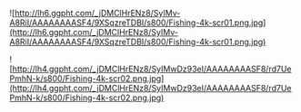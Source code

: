![http://lh6.ggpht.com/_jDMClHrENz8/SyIMv-A8RiI/AAAAAAAASF4/9XSqzreTDBI/s800/Fishing-4k-scr01.png.jpg](http://lh6.ggpht.com/_jDMClHrENz8/SyIMv-A8RiI/AAAAAAAASF4/9XSqzreTDBI/s800/Fishing-4k-scr01.png.jpg)

![http://lh4.ggpht.com/_jDMClHrENz8/SyIMwDz93eI/AAAAAAAASF8/rd7UePmhN-k/s800/Fishing-4k-scr02.png.jpg](http://lh4.ggpht.com/_jDMClHrENz8/SyIMwDz93eI/AAAAAAAASF8/rd7UePmhN-k/s800/Fishing-4k-scr02.png.jpg)